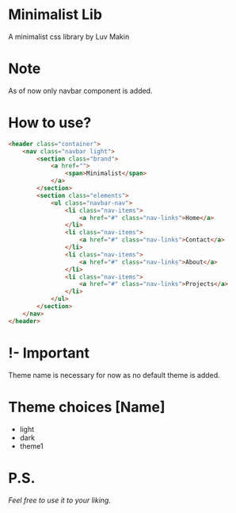 # Minimalist Lib
A minimalist css library by Luv Makin

# Note
As of now only navbar component is added.

# How to use?
```html
<header class="container">
    <nav class="navbar light">
        <section class="brand">
            <a href="">
                <span>Minimalist</span>
            </a>
        </section>
        <section class="elements">
            <ul class="navbar-nav">
                <li class="nav-items">
                    <a href="#" class="nav-links">Home</a>
                </li>
                <li class="nav-items">
                    <a href="#" class="nav-links">Contact</a>
                </li>
                <li class="nav-items">
                    <a href="#" class="nav-links">About</a>
                </li>
                <li class="nav-items">
                    <a href="#" class="nav-links">Projects</a>
                </li>
            </ul>
        </section>
    </nav>
</header>
```
# !- Important
Theme name is necessary for now as no default theme is added. 

# Theme choices [Name]
<ul>
  <li>light</li>
  <li>dark</li>
  <li>theme1</li>
</ul>

# P.S.
<i> Feel free to use it to your liking.</i>
